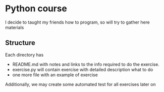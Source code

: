 # Python course

I decide to taught my friends how to program, 
so will try to gather here materials

## Structure
Each directory has
 - README.md with notes and links
to the info required to do the exercise.
 - exercise.py will contain exercise with
detailed description what to do
 - one more file with an example of exercise 

Additionally, we may create some automated test
for all exercises later on
